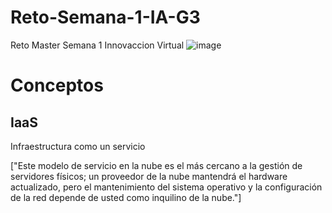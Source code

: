 # Reto-Semana-1-IA-G3
Reto Master Semana 1 Innovaccion Virtual
![image](https://user-images.githubusercontent.com/83617819/117195581-0d5acf00-adab-11eb-917a-96b5309e3e65.png)


# Conceptos

IaaS
----------------------------------------
Infraestructura como un servicio

["Este modelo de servicio en la nube es el más cercano a la gestión de servidores físicos; un proveedor de la nube mantendrá el hardware actualizado, pero el mantenimiento del sistema operativo y la configuración de la red depende de usted como inquilino de la nube."]
